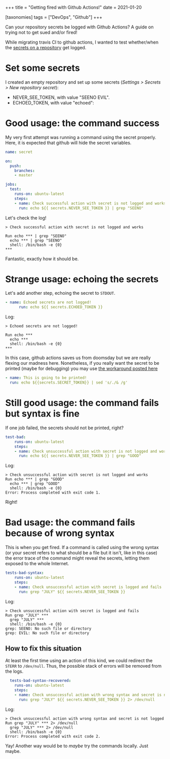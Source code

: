 +++
title = "Getting fired with Github Actions!"
date = 2021-01-20

[taxonomies]
tags = ["DevOps", "Github"]
+++

Can your repository secrets be logged with Github Actions? A guide on trying
not to get sued and/or fired!

<!-- more -->

While migrating travis CI to github actions, I wanted to test whether/when the 
[secrets on a repository](https://docs.github.com/en/actions/reference/encrypted-secrets)
get logged.

# Set some secrets
I created an empty repository and set up some secrets (_Settings > Secrets >
New repository secret_):
  
* NEVER_SEE_TOKEN, with value "SEENO EVIL".
* ECHOED_TOKEN, with value "echoed":

# Good usage: the command success
My very first attempt was running a command using the secret properly. Here, it is
expected that github will hide the secret variables.

```yaml
name: secret

on:
  push:
    branches:
    - master

jobs:
  test:
    runs-on: ubuntu-latest
    steps:
    - name: Check successful action with secret is not logged and works
      run: echo ${{ secrets.NEVER_SEE_TOKEN }} | grep "SEENO"
```

Let's check the log!

```text
> Check successful action with secret is not logged and works

Run echo *** | grep "SEENO"
  echo *** | grep "SEENO"
  shell: /bin/bash -e {0}
***
```

Fantastic, exactly how it should be.

# Strange usage: echoing the secrets
Let's add another step, echoing the secret to `STDOUT`. 

```yaml
- name: Echoed secrets are not logged!
      run: echo ${{ secrets.ECHOED_TOKEN }}
```

Log:

```text
> Echoed secrets are not logged!

Run echo ***
  echo ***
  shell: /bin/bash -e {0}
***
```

In this case, github actions saves us from doomsday but we are really flexing
our madness here. Nonetheless, if you really want the secret to be printed (maybe
for debugging) you may use [the workaround posted here](https://www.theserverside.com/blog/Coffee-Talk-Java-News-Stories-and-Opinions/GitHub-Actions-Secrets-Example-Token-Tutorial)

```yaml
- name: This is going to be printed!
  run: echo ${{secrets.SECRET_TOKEN}} | sed 's/./& /g' 
```

# Still good usage: the command fails but syntax is fine
If one job failed, the secrets should not be printed, right?

```yaml
test-bad:
    runs-on: ubuntu-latest
    steps:
    - name: Check unsuccessful action with secret is not logged and works
      run: echo ${{ secrets.NEVER_SEE_TOKEN }} | grep "GOOD"
```
Log:
```
> Check unsuccessful action with secret is not logged and works
Run echo *** | grep "GOOD"
  echo *** | grep "GOOD"
  shell: /bin/bash -e {0}
Error: Process completed with exit code 1.
```
Right!

# Bad usage: the command fails because of wrong syntax
This is when you get fired. If a command is called using the wrong syntax (or 
your secret refers to what should be a file but it isn't, like in this case) the error trace of the
command might reveal the secrets, letting them exposed to the whole Internet.

```yaml
tests-bad-syntax:
    runs-on: ubuntu-latest
    steps:
    - name: Check unsuccessful action with secret is logged and fails
      run: grep "JULY" ${{ secrets.NEVER_SEE_TOKEN }}
```

Log:

```
> Check unsuccessful action with secret is logged and fails
Run grep "JULY" ***
  grep "JULY" ***
  shell: /bin/bash -e {0}
grep: SEENO: No such file or directory
grep: EVIL: No such file or directory
```

## How to fix this situation
At least the first time using an action of this kind, we could redirect the
`STERR` to `/dev/null`. Thus, the possible stack of errors will be removed
from the logs.

```yaml
  tests-bad-syntax-recovered:
    runs-on: ubuntu-latest
    steps:
    - name: Check unsuccessful action with wrong syntax and secret is not logged
      run: grep "JULY" ${{ secrets.NEVER_SEE_TOKEN }} 2> /dev/null
```

Log:

```
> Check unsuccessful action with wrong syntax and secret is not logged
Run grep "JULY" *** 2> /dev/null
  grep "JULY" *** 2> /dev/null
  shell: /bin/bash -e {0}
Error: Process completed with exit code 2.
```

Yay! Another way would be to _maybe_ try the commands locally. Just maybe.
